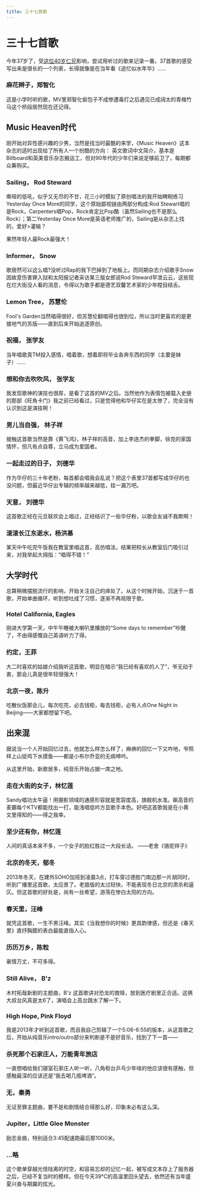 ```yaml
---
title: 三十七首歌
---
```

# 三十七首歌


今年37岁了，受[这位40岁仁兄](http://journal.stuffwithstuff.com/2018/05/19/40-songs/)影响，尝试用听过的歌来记录一番。37首歌的感受写出来是很长的一个列表，长得就像是在当年看《追忆似水年华》......

### 麻花辫子，郑智化

这是小学时听的歌，MV里郑智化偷包子不成惨遭毒打之后遇见已成阔太的青梅竹马这个桥段居然现在还记得。

## Music Heaven时代

刚开始对异性感兴趣的少男，当然是找当时最酷的来学，《Music Heaven》这本杂志的适时出现给了所有人一个扮酷的方向： 英文歌词中文简介，基本是Billboard和英美音乐杂志搬运工，但对90年代的少年们来说足够前卫了，每期都众筹购买。

### Sailing， Rod Steward

嘶哑的低吼，似乎又无尽的不甘，花三小时模拟了原创唱法的我开始睥睨练习Yesterday Once More的同学，这个原始鄙视链由两部分构成:Rod Stewart唱的是Rock，Carpenters唱Pop，Rock肯定比Pop酷（虽然Sailing也不是那么Rock）；第二Yesterday Once More是英语老师推广的，Sailing是从杂志上找的，爱好>灌输？

果然年轻人最Rock最强大！

### Informer， Snow

歌居然可以这么唱?没听过Rap的我下巴掉到了地板上。而同期杂志介绍歌手Snow因故意伤害罪入狱和太阳报记者采访某三版女郎说Rod Steward早泄云云，这些现在烂大街没人看的消息，令得以为歌手都是德艺双馨艺术家的少年瞠目结舌。

### Lemon Tree， 苏慧伦

Fool's Garden当然唱得很好，但苏慧伦翻唱得也很到位，所以当时更喜欢的是更接地气的苏版——直到后来开始追逐原创。

### 祝福， 张学友

当年唱歌真TM投入感情，唱着歌，想着即将毕业各奔东西的同学（主要是妹子）......

### 想和你去吹吹风， 张学友

我发现歌神的演技也很屌，是看了这首的MV之后。当然他作为表情包被载入史册的那部《旺角卡门》我之前已经看过，只是觉得他和华仔实在是太惨了，完全没有认识到这是演技啊！

### 男儿当自强， 林子祥

接触这首歌当然是靠《黄飞鸿》，林子祥的高音，加上李连杰的拳脚，徐克的家国情怀，但凡有点自尊，立马成为爱国者。

### 一起走过的日子， 刘德华

作为华仔的三十年老粉，每首都会唱我会乱说？把这个表里37首都写成华仔的也没问题，但最近华仔出专辑的频率越来越低，挂一漏万吧。

### 天意， 刘德华

这首歌正经在元旦联欢会上唱过，正经结识了一些华仔粉，以歌会友诚不我欺啊！

### 滚滚长江东逝水，杨洪基

某天中午吃完午饭我在教室里唱这首，高仿唱法，结果把校长从教室后门吸引过来，对我举起大拇指：“唱得不错！”

## 大学时代

总算稍微摆脱流行的影响，开始关注自己的痒处了。从这个时候开始，沉迷于一首歌，开始单曲循环，听到想吐成了习惯，逐渐不再局限于歌。


### Hotel California, Eagles

刚进大学第一天，中午午睡被大喇叭里播放的“Some days to remember”吵醒了，不由得感慨自己英语听力了得。

### 约定，王菲

大二时喜欢的姑娘介绍我听这首歌，明显在暗示“我已经有喜欢的人了”，爷无动于衷，那会儿真是很年轻很强大！

### 北京一夜，陈升

吃散伙饭那会儿，每次吃完，必去钱柜，每去钱柜，必有人点One Night in Beijing——大家都想留下吧。

## 出来混

据说当一个人开始回忆过去，他就怎么样怎么样了，麻痹的回忆一下又咋地，爷照样上山捉鸡下水摸鱼——都是小布尔乔亚的无病呻吟。

从这里开始，新歌居多，纯音乐开始占据一席之地。


### 走在大街的女子，林忆莲

Sandy唱功太牛逼！用摄影领域的通感形容就是宽容度高，旗舰机水准。飙高音的麦霸每个KTV都能找出一打，能浅唱低吟方显歌手本色。好吧这首歌我是在小黄文里得知的——得之我幸。

### 至少还有你，林忆莲

人间的真话本来不多，一个女子的脸红胜过一大段长话。
――老舍《骆驼祥子》

### 北京的冬天，郁冬

2013年冬天，在建外SOHO加班到凌晨3点，打车穿过德胜门南边那一片胡同时，听到广播里这首歌，太应景了。老狼版的太过轻快，不能表现冬日北京的肃杀和逼仄。但这首歌的好处是，尚有一丝希望，游荡在惨白太阳的方向。

### 春天里，汪峰

就凭这首歌，一生不黑汪峰。其实《当我想你的时候》更具韵律感，但还是《春天里》直抒胸臆的表白最能直指人心。


### 历历万乡，陈粒

豪情万丈，不可多得。

### Still Alive， B'z

木村拓哉新剧的主题曲，B'z 这首歌讲对恐龙的救赎，放到医疗剧里正合适。这俩大叔台风真是太6了，演唱会上高台跳水了解一下。

### High Hope, Pink Floyd

我是2013年才听到这首歌，而且我自己剪辑了一个5:06-6:55的版本，从这首歌之后，开始从纯音乐intro/outro部分来判断是不是好音乐，找到了下一首——

### 杀死那个石家庄人，万能青年旅店

一直想唱给我们寝室石家庄人听一听，八角柜台乒乓少年啥的他应该很有感触，但感触最深的应该还是“我去喝几瓶啤酒”。

### 无，秦勇

无证至罪主题曲，要不是和剧情结合得那么好，印象未必有这么深。

### Jupiter，Little Glee Monster

励志金曲，特别适合3:45配速跑最后那1000米。

### ...略

这个歌单穿越光怪陆离的时空，和容易忘却的记忆一起，被写成文本存上了服务器之后，已经不复当时的模样。但在今天39°C的高温里回头望去，依然还有当年盛夏兴奋与期冀的炫光。
